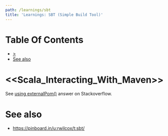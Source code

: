 ```yaml
---
path: /learnings/sbt
title: 'Learnings: SBT (Simple Build Tool)'
---
```

# Table Of Contents

<!-- toc -->

- [>](#)
- [See also](#see-also)

<!-- tocstop -->

# <<Scala_Interacting_With_Maven>>

See [using externalPom()](https://stackoverflow.com/a/48172833/224334) answer on Stackoverflow.

# See also

  * https://pinboard.in/u:rwilcox/t:sbt/

